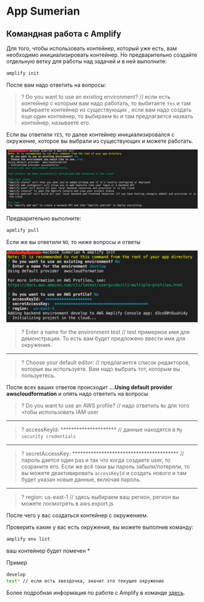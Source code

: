 # App Sumerian

## Командная работа с Amplify

Для того, чтобы использовать контейнер, который уже есть, вам необходимо инициализировать контейнер. Но предварительно создайте отдельную ветку для работы над задачей и в ней выполните:
```sh
amplify init
```
После вам надо ответить на вопросы:
> ? Do you want to use an existing environment? // если есть контейнер с которым вам надо работать, то выбитаете `Yes` и там выбираете контейнер из существующих , если вам надо создать еще один контейнер, то выбираем `No` и там предлагается назвать контейнер, называете его.

Если вы ответили `YES`, то далее контейнер инициализировался с окружение, которое вы выбрали из существующих и можете работать.

<img src="./assets/img/readme/yes.png">

Предварительно выполните:
```sh
apmlify pull
```
Если же вы ответили `NO`, то ниже вопросы и ответы

<img src="./assets/img/readme/no.png">

> ? Enter a name for the environment test // test примерное имя для демонстрации. То есть вам будет предложено ввести имя для окружения.
-------
> ? Choose your default editor: // предлагается список редакторов, которые вы используете. Вам надо выбрать тот, которым вы пользуетесь.

После всех ваших ответов происходит
**...Using default provider  awscloudformation**
и опять надо ответить на вопросы
> ? Do you want to use an AWS profile? // надо ответить `No` для того чтобы использовать IAM user
-------
> ? accessKeyId:  ********************* // данные находятся в `My security credentials`
-------
> ? secretAccessKey:  **************************************** // пароль дается один раз и так что когда создаете user, то созраните его. Если же всё таки вы пароль забыли/потеряли, то вы можете деактивировать `accessKeyId` и создать нового и там будет указан новые данные, включая пароль.
-------
> ? region:  us-east-1 // здесь выбираем ваш регион, регион вы можете посмотреть в aws.export.js

После чего у вас создаться контейнер с окружением.

Проверить какие у вас есть окружения, вы можете выполнив команду:
```sh
amplify env list
```
ваш контейнер будет помечен *

Пример
```sh
develop
test* // если есть звездочка, значит это текущее окружение
```

Более подробная информация по работе с Amplify в команде [здесь](https://docs.amplify.aws/cli/teams/overview).
